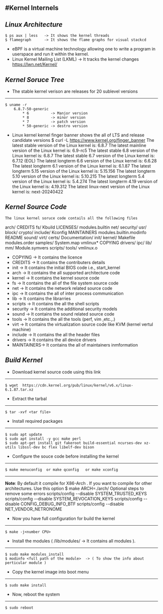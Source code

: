 #Kernel Internels
---
***Linux Architecture***
---
	$ ps aux | less   -> It shows the kernel threads
	$ flamegraph      -> It shows the flame graphs for visual stackcd 
 * eBPF is a virtual machine technology allowing one to write a program in userspace and run it within the kernel.
 * Linux Kernel Mailing List (LKML) -> It tracks the kernel changes https://lwn.net/Kernel/ 

***Kernel Soruce Tree***
---
 * The stable kernel verison are releases for 20 sublevel versions
---
	$ uname -r
		6.8.7-50-generic 
			* 6          -> Manjor version
			* 8          -> minor version
			* 7  	     -> patch version
			* 50-generic -> destro version 	
 * Linux kernel kernel finger banner shows the all of LTS and release candidate versions
	$ curl -L https://www.kernel.org/finger_banner
		The latest stable version of the Linux kernel is:             6.8.7
		The latest mainline version of the Linux kernel is:           6.9-rc5
		The latest stable 6.8 version of the Linux kernel is:         6.8.7
		The latest stable 6.7 version of the Linux kernel is:         6.7.12 (EOL)
		The latest longterm 6.6 version of the Linux kernel is:       6.6.28
		The latest longterm 6.1 version of the Linux kernel is:       6.1.87
		The latest longterm 5.15 version of the Linux kernel is:      5.15.156
		The latest longterm 5.10 version of the Linux kernel is:      5.10.215
		The latest longterm 5.4 version of the Linux kernel is:       5.4.274
		The latest longterm 4.19 version of the Linux kernel is:      4.19.312
		The latest linux-next version of the Linux kernel is:         next-20240422

***Kernel Source Code***
---

	The linux kernel soruce code contails all the following files

arch/    CREDITS         fs/       Kbuild   LICENSES/    modules.builtin          net/      security/   usr/
block/   crypto/         include/  Kconfig  MAINTAINERS  modules.builtin.modinfo  README    sound/      virt/
certs/   Documentation/  init/     kernel/  Makefile     modules.order            samples/  System.map  vmlinux*
COPYING  drivers/        ipc/      lib/     mm/          Module.symvers           scripts/  tools/      vmlinux.o

 * COPYING    -> It contains the licence
 * CREDITS    -> It contains the contributers details
 * init       -> It contains the initial BIOS code i.e., start_kernel
 * arch       -> It contains the all supported architecture code
 * kernel     -> It contains the kernel source code
 * fs         -> It contains the all of the file system source code
 * net        -> It contains the network related source code
 * ipc        -> It contains the all of inter process communication
 * lib        -> It contains the librarries
 * scripts    -> It contains the all the shell scripts
 * security   -> It contains the additional security models
 * sound      -> It contains the sound related source code
 * tools      -> It contains the all the tools (perf, vim ,etc.,.)
 * virt       -> It contains the virtualization source code like KVM (kernel vertul machine)
 * include    -> It contains the all the header files
 * drivers    -> It contains the all device drivers 
 * MAINTAINERS-> It contains the all of maintainers inmformation

***Build Kernel***
---

 * Download kernel source code using this link
---
	$ wget  https://cdn.kernel.org/pub/linux/kernel/v6.x/linux-6.1.87.tar.xz
 * Extract the tarbal
--- 
	$ tar -xvf <tar file>
 * Install required packages
---
	$ sudo apt update
	$ sudo apt install -y gcc make perl
	$ sudo apt-get install git fakeroot build-essential ncurses-dev xz-utils libssl-dev bc flex libelf-dev bison
 * Configure the souce code before installing the kernel
---
	$ make menuconfig  or make qconfig   or make xconfig
---
 **Note**: By default it compile for X86-Arch . If you want to compile for other architectures. Use this option
		$ make ARCH=./arch/<type of arch>
       Optional steps to remove some errors
  		scripts/config --disable SYSTEM_TRUSTED_KEYS
  		scripts/config --disable SYSTEM_REVOCATION_KEYS
  		scripts/config --disable  CONFIG_DEBUG_INFO_BTF
  		scripts/config --disable NET_VENDOR_NETRONOME
 * Now you have full configuration for build the kernel
---
	$ make -j<number CPU>
 * Install the modules ( /lib/modules/<kernel version directory> -> It contains all modules ).
---
	$ sudo make modules_install
	$ modinfo <full path of the module>  -> ( To show the info about perticular module )

 * Copy the kernel image into boot menu
---
	$ sudo make install 
 * Now, reboot the system
---
	$ sudo reboot
